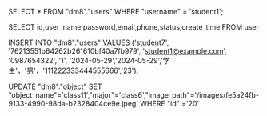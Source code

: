 


SELECT * FROM "dm8"."users" WHERE "username" = 'student1';

SELECT  id,user_name,password,email,phone,status,create_time  FROM user


INSERT INTO "dm8"."users" VALUES ('student7', '76213551b64262b261610bf40a7fb979', 'student1@example.com', '0987654322', '1', '2024-05-29','2024-05-29','学生'，'男'，'111222333444555666','23');

UPDATE "dm8"."object" SET "object_name"='class11',"major"='class6',"image_path"='/images/fe5a24fb-9133-4990-98da-b2328404ce9e.jpeg'
WHERE "id" ='20'